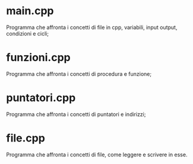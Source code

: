 # main.cpp

Programma che affronta i concetti di file in cpp, variabili, input output, condizioni e cicli;

# funzioni.cpp

Programma che affronta i concetti di procedura e funzione;

# puntatori.cpp

Programma che affronta i concetti di puntatori e indirizzi;

# file.cpp

Programma che affronta i concetti di file, come leggere e scrivere in esse.
